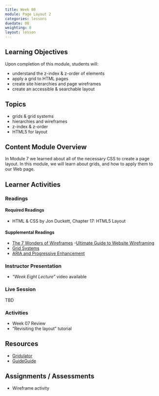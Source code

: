 ```yaml
---
title: Week 08
module: Page Layout 2
categories: lessons
duedate: 08
weighting: 0
layout: lesson
---
```


## Learning Objectives

Upon completion of this module, students will:

- understand the z-index & z-order of elements
- apply a grid to HTML pages
- create site hierarchies and page wireframes
- create an accessible & searchable layout

## Topics

- grids & grid systems
- hierarchies and wireframes
- z-index & z-order
- HTML5 for layout

## Content Module Overview

In Module 7 we learned about all of the necessary CSS to create a page layout. In this module, we will learn about grids, and how to apply them to our Web page.

## Learner Activities

### Readings

#### Required Readings

- HTML & CSS by Jon Duckett, Chapter 17: HTML5 Layout


#### Supplemental Readings

- [The 7 Wonders of Wireframes](https://boagworld.com/design/the-7-wonders-of-wireframes/)
-[Ultimate Guide to Website Wireframing](http://sixrevisions.com/user-interface/website-wireframing/)
- [Grid Systems](http://designingfortheweb.co.uk/part5/part5_chapter23.php)
- [ARIA and Progressive Enhancement](http://alistapart.com/article/aria-and-progressive-enhancement)


### Instructor Presentation

- _“Week Eight Lecture”_ video available

### Live Session

TBD

### Activities

- Week 07 Review
- “Revisiting the layout” tutorial

## Resources

- [Gridulator](http://gridulator.com/)
- [GuideGuide](http://guideguide.me/)

## Assignments / Assessments

- Wireframe activity
                                                        

